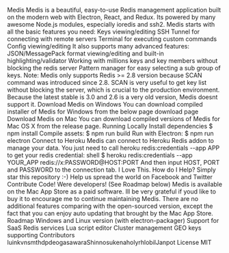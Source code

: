 Medis Medis is a beautiful, easy-to-use Redis management application built on the modern web with Electron, React, and Redux. Its powered by many awesome Node.js modules, especially ioredis and ssh2. Medis starts with all the basic features you need: Keys viewing/editing SSH Tunnel for connecting with remote servers Terminal for executing custom commands Config viewing/editing It also supports many advanced features: JSON/MessagePack format viewing/editing and built-in highlighting/validator Working with millions keys and key members without blocking the redis server Pattern manager for easy selecting a sub group of keys. Note: Medis only supports Redis >= 2.8 version because SCAN command was introduced since 2.8. SCAN is very useful to get key list without blocking the server, which is crucial to the production environment. Because the latest stable is 3.0 and 2.6 is a very old version, Medis doesnt support it. Download Medis on Windows You can download compiled installer of Medis for Windows from the below page download page Download Medis on Mac You can download compiled versions of Medis for Mac OS X from the release page. Running Locally Install dependencies $ npm install Compile assets: $ npm run build Run with Electron: $ npm run electron Connect to Heroku Medis can connect to Heroku Redis addon to manage your data. You just need to call heroku redis:credentials --app APP to get your redis credential: shell $ heroku redis:credentials --app YOUR_APP redis://x:PASSWORD@HOST:PORT And then input HOST, PORT and PASSWORD to the connection tab. I Love This. How do I Help? Simply star this repository :-) Help us spread the world on Facebook and Twitter Contribute Code! Were developers! (See Roadmap below) Medis is available on the Mac App Store as a paid software. Ill be very grateful if youd like to buy it to encourage me to continue maintaining Medis. There are no additional features comparing with the open-sourced version, except the fact that you can enjoy auto updating that brought by the Mac App Store. Roadmap Windows and Linux version (with electron-packager) Support for SaaS Redis services Lua script editor Cluster management GEO keys supporting Contributors luinkvnsmthdpdeogasawaraShinnosukenaholyrhlobilJanpot License MIT